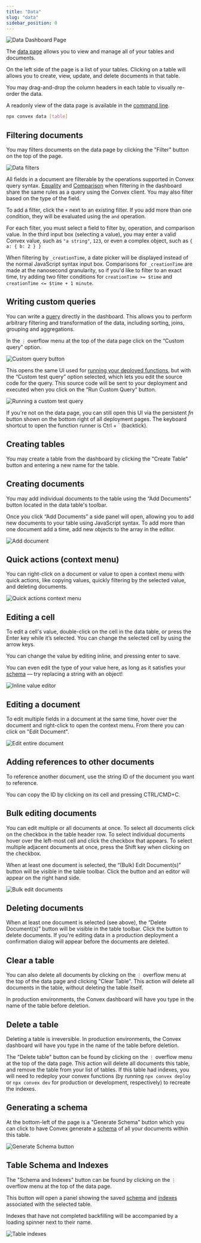 ```yaml
---
title: "Data"
slug: "data"
sidebar_position: 0
---
```


![Data Dashboard Page](/screenshots/data.png)

The [data page](https://dashboard.convex.dev/deployment/data) allows you to view
and manage all of your tables and documents.

On the left side of the page is a list of your tables. Clicking on a table will
allows you to create, view, update, and delete documents in that table.

You may drag-and-drop the column headers in each table to visually re-order the
data.

A readonly view of the data page is available in the
[command line](/docs/cli.md#display-data-from-tables).

```sh
npx convex data [table]
```

## Filtering documents

You may filters documents on the data page by clicking the "Filter" button on
the top of the page.

![Data filters](/screenshots/data_filters.png)

All fields in a document are filterable by the operations supported in Convex
query syntax. [Equality](/docs/database/reading-data.mdx#equality-conditions)
and [Comparison](/docs/database/reading-data.mdx#comparisons) when filtering in
the dashboard share the same rules as a query using the Convex client. You may
also filter based on the type of the field.

To add a filter, click the `+` next to an existing filter. If you add more than
one condition, they will be evaluated using the `and` operation.

For each filter, you must select a field to filter by, operation, and comparison
value. In the third input box (selecting a value), you may enter a valid Convex
value, such as `"a string"`, `123`, or even a complex object, such as
`{ a: { b: 2 } }`

<Admonition type="note">

When filtering by `_creationTime`, a date picker will be displayed instead of
the normal JavaScript syntax input box. Comparisons for `_creationTime` are made
at the nanosecond granularity, so if you'd like to filter to an exact time, try
adding two filter conditions for `creationTime >= $time` and
`creationTime <= $time + 1 minute`.

</Admonition>

## Writing custom queries

You can write a [query](/docs/database/reading-data.mdx) directly in the
dashboard. This allows you to perform arbitrary filtering and transformation of
the data, including sorting, joins, grouping and aggregations.

In the `⋮` overflow menu at the top of the data page click on the “Custom query”
option.

<img
    src="/screenshots/data_custom_query.png"
    alt="Custom query button"
    width={250}
/>

This opens the same UI used for
[running your deployed functions](/docs/dashboard/deployments/functions.md#running-functions),
but with the “Custom test query” option selected, which lets you edit the source
code for the query. This source code will be sent to your deployment and
executed when you click on the “Run Custom Query“ button.

![Running a custom test query](/screenshots/data_custom_query_runner.png)

If you're not on the data page, you can still open this UI via the persistent
_fn_ button shown on the bottom right of all deployment pages. The keyboard
shortcut to open the function runner is Ctrl + ` (backtick).

## Creating tables

You may create a table from the dashboard by clicking the "Create Table" button
and entering a new name for the table.

## Creating documents

You may add individual documents to the table using the “Add Documents” button
located in the data table's toolbar.

Once you click “Add Documents” a side panel will open, allowing you to add new
documents to your table using JavaScript syntax. To add more than one document
add a time, add new objects to the array in the editor.

![Add document](/screenshots/data_add_document.png)

## Quick actions (context menu)

You can right-click on a document or value to open a context menu with quick
actions, like copying values, quickly filtering by the selected value, and
deleting documents.

![Quick actions context menu](/screenshots/data_context_menu.png)

## Editing a cell

To edit a cell's value, double-click on the cell in the data table, or press the
Enter key while it’s selected. You can change the selected cell by using the
arrow keys.

You can change the value by editing inline, and pressing enter to save.

<Admonition type="note">

You can even edit the type of your value here, as long as it satisfies your
[schema](/docs/database/schemas.mdx) — try replacing a string with an object!

</Admonition>

![Inline value editor](/screenshots/data_edit_inline.png)

## Editing a document

To edit multiple fields in a document at the same time, hover over the document
and right-click to open the context menu. From there you can click on "Edit
Document".

![Edit entire document](/screenshots/data_edit_document.png)

## Adding references to other documents

To reference another document, use the string ID of the document you want to
reference.

You can copy the ID by clicking on its cell and pressing CTRL/CMD+C.

## Bulk editing documents

You can edit multiple or all documents at once. To select all documents click on
the checkbox in the table header row. To select individual documents hover over
the left-most cell and click the checkbox that appears. To select multiple
adjacent documents at once, press the Shift key when clicking on the checkbox.

When at least one document is selected, the “(Bulk) Edit Document(s)” button
will be visible in the table toolbar. Click the button and an editor will appear
on the right hand side.

![Bulk edit documents](/screenshots/data_bulk_edit.png)

## Deleting documents

When at least one document is selected (see above), the “Delete Document(s)”
button will be visible in the table toolbar. Click the button to delete
documents. If you're editing data in a production deployment a confirmation
dialog will appear before the documents are deleted.

## Clear a table

You can also delete all documents by clicking on the `⋮` overflow menu at the
top of the data page and clicking "Clear Table". This action will delete all
documents in the table, without deleting the table itself.

In production environments, the Convex dashboard will have you type in the name
of the table before deletion.

## Delete a table

<Admonition type="caution" title="This is a permanent action">

Deleting a table is irreversible. In production environments, the Convex
dashboard will have you type in the name of the table before deletion.

</Admonition>

The "Delete table" button can be found by clicking on the `⋮` overflow menu at
the top of the data page. This action will delete all documents this table, and
remove the table from your list of tables. If this table had indexes, you will
need to redeploy your convex functions (by running `npx convex deploy` or
`npx convex dev` for production or development, respectively) to recreate the
indexes.

## Generating a schema

At the bottom-left of the page is a "Generate Schema" button which you can click
to have Convex generate a [schema](/docs/database/schemas.mdx) of all your
documents within this table.

![Generate Schema button](/screenshots/data_generate_schema.png)

## Table Schema and Indexes

The "Schema and Indexes" button can be found by clicking on the `⋮` overflow
menu at the top of the data page.

This button will open a panel showing the saved
[schema](/docs/database/schemas.mdx) and
[indexes](/docs/database/indexes/indexes.md) associated with the selected table.

Indexes that have not completed backfilling will be accompanied by a loading
spinner next to their name.

![Table indexes](/screenshots/data_indexes.png)
